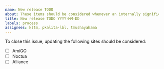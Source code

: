 ```yaml
---
name: New release TODO
about: These items should be considered whenever an internally significant release is made.
title: New release TODO YYYY-MM-DD
labels: process
assignees: kltm, pkalita-lbl, tmushayahama
---
```


To close this issue, updating the following sites should be considered:

- [ ] AmiGO
- [ ] Noctua
- [ ] Alliance
